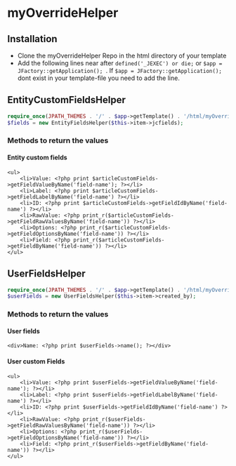 # myOverrideHelper

## Installation

- Clone the myOverrideHelper Repo in the html directory of your template
- Add the following lines near after `defined('_JEXEC') or die;` or `$app = JFactory::getApplication();
`. If `$app = JFactory::getApplication();` dont exist in your template-file you need to add the line. 

## EntityCustomFieldsHelper
```php
require_once(JPATH_THEMES . '/' . $app->getTemplate() . '/html/myOverrideHelper/EntityFieldsHelper.php');
$fields = new EntityFieldsHelper($this->item->jcfields);
```

### Methods to return the values
#### Entity custom fields 
```
<ul>
    <li>Value: <?php print $articleCustomFields->getFieldValueByName('field-name'); ?></li>
    <li>Label: <?php print $articleCustomFields->getFieldLabelByName('field-name') ?></li>
    <li>ID: <?php print $articleCustomFields->getFieldIdByName('field-name') ?></li>
    <li>RawValue: <?php print_r($articleCustomFields->getFieldRawValuesByName('field-name')) ?></li>
    <li>Options: <?php print_r($articleCustomFields->getFieldOptionsByName('field-name')) ?></li>
    <li>Field: <?php print_r($articleCustomFields->getFieldByName('field-name')) ?></li>
</ul>
```

## UserFieldsHelper
```php
require_once(JPATH_THEMES . '/' . $app->getTemplate() . '/html/myOverrideHelper/UserFieldsHelper.php');
$userFields = new UserFieldsHelper($this->item->created_by);
```

### Methods to return the values

#### User fields
```
<div>Name: <?php print $userFields->name(); ?></div>
```

#### User custom Fields 
```
<ul>
    <li>Value: <?php print $userFields->getFieldValueByName('field-name'); ?></li>
    <li>Label: <?php print $userFields->getFieldLabelByName('field-name') ?></li>
    <li>ID: <?php print $userFields->getFieldIdByName('field-name') ?></li>
    <li>RawValue: <?php print_r($userFields->getFieldRawValuesByName('field-name')) ?></li>
    <li>Options: <?php print_r($userFields->getFieldOptionsByName('field-name')) ?></li>
    <li>Field: <?php print_r($userFields->getFieldByName('field-name')) ?></li>
</ul>
```
